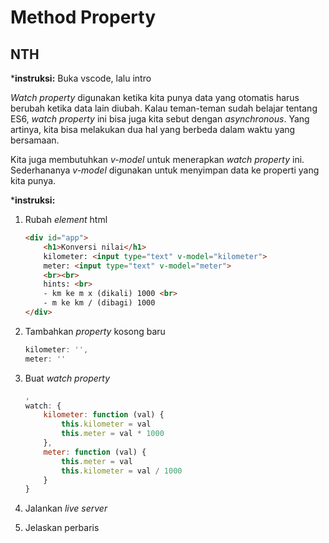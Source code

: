 # Method Property

## NTH

***instruksi:** Buka vscode, lalu intro

*Watch property* digunakan ketika kita punya data yang otomatis harus berubah ketika data lain diubah. Kalau teman-teman sudah belajar tentang ES6, *watch property* ini bisa juga kita sebut dengan *asynchronous*. Yang artinya, kita bisa melakukan dua hal yang berbeda dalam waktu yang bersamaan.

Kita juga membutuhkan *v-model* untuk menerapkan *watch property* ini. Sederhananya *v-model* digunakan untuk menyimpan data ke properti yang kita punya.

***instruksi:**

1. Rubah *element* html

    ```html
    <div id="app">
        <h1>Konversi nilai</h1>
        kilometer: <input type="text" v-model="kilometer">
        meter: <input type="text" v-model="meter">
        <br><br>
        hints: <br>
        - km ke m x (dikali) 1000 <br>
        - m ke km / (dibagi) 1000
    </div>
    ```

2. Tambahkan *property* kosong baru

    ```js
    kilometer: '',
    meter: ''
    ```

3. Buat *watch property*

    ```js
    ,
    watch: {
        kilometer: function (val) {
            this.kilometer = val
            this.meter = val * 1000
        },
        meter: function (val) {
            this.meter = val
            this.kilometer = val / 1000
        }
    }
    ```

4. Jalankan *live server*

5. Jelaskan perbaris
